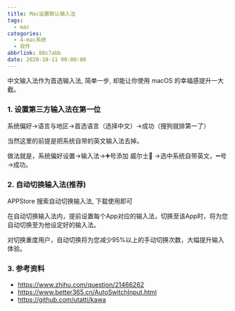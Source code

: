 ```yaml
---
title: Mac设置默认输入法
tags:
  - mac
categories:
  - 4-mac系统
  - 软件
abbrlink: 88c7abb
date: 2020-10-11 00:00:00
---
```


中文输入法作为首选输入法, 简单一步, 却能让你使用 macOS 的幸福感提升一大截。

<!-- more -->

### 1. 设置第三方输入法在第一位

系统偏好→语言与地区→首选语言（选择中文）→成功（搜狗就排第一了）

当然这里的前提是把系统自带的英文输入法去掉。

做法就是，系统偏好设置→输入法→➕号添加 威尔士🏴󠁧󠁢󠁷󠁬󠁳󠁿 →选中系统自带英文，➖号→成功。



### 2. 自动切换输入法(推荐)

APPStore 搜索自动切换输入法, 下载使用即可

在自动切换输入法内，提前设置每个App对应的输入法，切换至该App时，将为您自动切换至为他设定好的输入法。

对切换重度用户，自动切换将为您减少95%以上的手动切换次数，大幅提升输入体验。



### 3. 参考资料

+ https://www.zhihu.com/question/21466262
+ https://www.better365.cn/AutoSwitchInput.html
+ https://github.com/utatti/kawa

